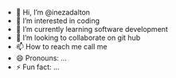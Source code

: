 - 👋 Hi, I’m @inezadalton
- 👀 I’m interested in coding 
- 🌱 I’m currently learning software development
- 💞️ I’m looking to collaborate on git hub
- 📫 How to reach me call me
- 😄 Pronouns: ...
- ⚡ Fun fact: ...

<!---
inezadalton/inezadalton is a ✨ special ✨ repository because its `README.md` (this file) appears on your GitHub profile.
You can click the Preview link to take a look at your changes.
--->
